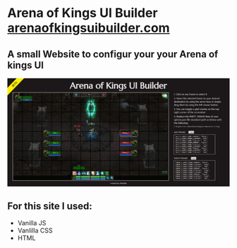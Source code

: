 # Arena of Kings UI Builder [arenaofkingsuibuilder.com](https://www.arenaofkingsuibuilder.com/)

## A small Website to configur your your Arena of kings UI

![Picture of the site arenaofkingsuibuilder.com](./images/arenaofkingsuibuilder.webp)

## For this site I used:

- Vanilla JS
- Vanlilla CSS
- HTML
